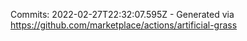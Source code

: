 Commits: 2022-02-27T22:32:07.595Z - Generated via https://github.com/marketplace/actions/artificial-grass
<br>
